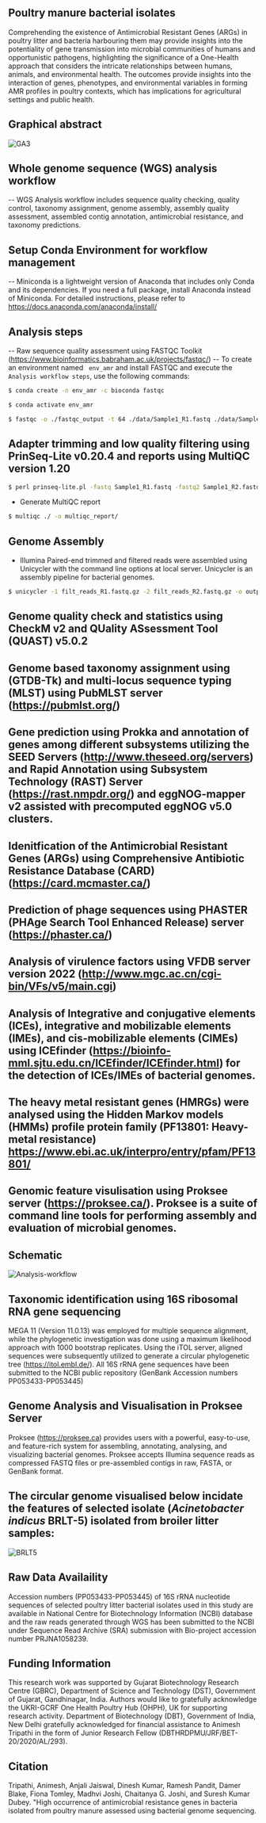 ## Poultry manure bacterial isolates
Comprehending the existence of Antimicrobial Resistant Genes (ARGs) in poultry litter and bacteria harbouring them may provide insights into the potentiality of gene transmission into microbial communities of humans and opportunistic pathogens, highlighting the significance of a One-Health approach that considers the intricate relationships between humans, animals, and environmental health. The outcomes provide insights into the interaction of genes, phenotypes, and environmental variables in forming AMR profiles in poultry contexts, which has implications for agricultural settings and public health. 

## Graphical abstract 
![GA3](https://github.com/user-attachments/assets/91efe1da-b9bd-497e-ad3e-6c7365913e1e)

## Whole genome sequence (WGS) analysis workflow
-- WGS Analysis workflow includes sequence quality checking, quality control, taxonomy assignment, genome assembly, assembly quality assessment, assembled contig annotation, antimicrobial resistance, and taxonomy predictions. 

## Setup Conda Environment for workflow management
-- Miniconda is a lightweight version of Anaconda that includes only Conda and its dependencies. If you need a full package, install Anaconda instead of Miniconda. For detailed instructions, please refer to https://docs.anaconda.com/anaconda/install/ 

## Analysis steps 
-- Raw sequence quality assessment using FASTQC Toolkit (https://www.bioinformatics.babraham.ac.uk/projects/fastqc/)
-- To create an environment named ` env_amr` and install FASTQC and execute the `Analysis workflow steps`, use the following commands:

```bash
$ conda create -n env_amr -c bioconda fastqc
```

```bash
$ conda activate env_amr
```

```bash
$ fastqc -o ./fastqc_output -t 64 ./data/Sample1_R1.fastq ./data/Sample1_R2.fastq
```
 
## Adapter trimming and low quality filtering using PrinSeq-Lite v0.20.4 and reports using MultiQC version 1.20  
 ```bash
$ perl prinseq-lite.pl -fastq Sample1_R1.fastq -fastq2 Sample1_R2.fastq -min_qual_mean 30 -min_len 50 -ns_max_n 0
```
- Generate MultiQC report
```bash
$ multiqc ./ -o multiqc_report/
```
## Genome Assembly
- Illumina Paired-end trimmed and filtered reads were assembled using Unicycler with the command line options at local server. Unicycler is an assembly pipeline for bacterial genomes.
```bash
$ unicycler -1 filt_reads_R1.fastq.gz -2 filt_reads_R2.fastq.gz -o output_dir --assembly_method bold
```
## Genome quality check and statistics using CheckM v2 and QUality ASsessment Tool (QUAST) v5.0.2 


## Genome based taxonomy assignment using (GTDB-Tk) and multi-locus sequence typing (MLST) using PubMLST server (https://pubmlst.org/)


## Gene prediction using Prokka and annotation of genes among different subsystems utilizing the SEED Servers (http://www.theseed.org/servers) and Rapid Annotation using Subsystem Technology (RAST) Server (https://rast.nmpdr.org/) and eggNOG-mapper v2 assisted with precomputed eggNOG v5.0 clusters.      


## Idenitfication of the Antimicrobial Resistant Genes (ARGs) using Comprehensive Antibiotic Resistance Database (CARD) (https://card.mcmaster.ca/)


## Prediction of phage sequences using PHASTER (PHAge Search Tool Enhanced Release) server (https://phaster.ca/)


## Analysis of virulence factors using VFDB server version 2022 (http://www.mgc.ac.cn/cgi-bin/VFs/v5/main.cgi)


## Analysis of Integrative and conjugative elements (ICEs), integrative and mobilizable elements (IMEs), and cis-mobilizable elements (CIMEs) using ICEfinder (https://bioinfo-mml.sjtu.edu.cn/ICEfinder/ICEfinder.html) for the detection of ICEs/IMEs of bacterial genomes.


## The heavy metal resistant genes (HMRGs) were analysed using the Hidden Markov models (HMMs) profile protein family (PF13801: Heavy-metal resistance) https://www.ebi.ac.uk/interpro/entry/pfam/PF13801/ 


## Genomic feature visulisation using Proksee server (https://proksee.ca/). Proksee is a suite of command line tools for performing assembly and evaluation of microbial genomes.


## Schematic
![Analysis-workflow](https://github.com/user-attachments/assets/c7b03cf9-e40c-4536-87d9-ee387682a003)

## Taxonomic identification using 16S ribosomal RNA gene sequencing 
MEGA 11 (Version 11.0.13) was employed for multiple sequence alignment, while the phylogenetic investigation was done using a maximum likelihood approach with 1000 bootstrap replicates. Using the iTOL server, aligned sequences were subsequently utilized to generate a circular phylogenetic tree (https://itol.embl.de/). All 16S rRNA gene sequences have been submitted to the NCBI public repository (GenBank Accession numbers PP053433-PP053445)

## Genome Analysis and Visualisation in Proksee Server 
Proksee (https://proksee.ca) provides users with a powerful, easy-to-use, and feature-rich system for assembling, annotating, analysing, and visualizing bacterial genomes. Proksee accepts Illumina sequence reads as compressed FASTQ files or pre-assembled contigs in raw, FASTA, or GenBank format. 

## The circular genome visualised below incidate the features of selected isolate (_Acinetobacter indicus_ BRLT-5) isolated from broiler litter samples: 

![BRLT5](https://github.com/user-attachments/assets/b77eb200-c45f-4059-9484-baa2de8dbd56)


## Raw Data Availaility 

Accession numbers (PP053433-PP053445) of 16S rRNA nucleotide sequences of selected poultry litter bacterial isolates used in this study are available in National Centre for Biotechnology Information (NCBI) database and the raw reads generated through WGS has been submitted to the NCBI under Sequence Read Archive (SRA) submission with Bio-project accession number PRJNA1058239.

## Funding Information

This research work was supported by Gujarat Biotechnology Research Centre (GBRC), Department of Science and Technology (DST), Government of Gujarat, Gandhinagar, India. Authors would like to gratefully acknowledge the UKRI-GCRF One Health Poultry Hub (OHPH), UK for supporting research activity. Department of Biotechnology (DBT), Government of India, New Delhi gratefully acknowledged for financial assistance to Animesh Tripathi in the form of Junior Research Fellow (DBTHRDPMU/JRF/BET-20/2020/AL/293).


## Citation

Tripathi, Animesh, Anjali Jaiswal, Dinesh Kumar, Ramesh Pandit, Damer Blake, Fiona Tomley, Madhvi Joshi, Chaitanya G. Joshi, and Suresh Kumar Dubey. "High occurrence of antimicrobial resistance genes in bacteria isolated from poultry manure assessed using bacterial genome sequencing.
